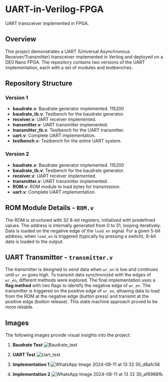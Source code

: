 # UART-in-Verilog-FPGA
UART transceiver implemented in FPGA.

## Overview
This project demonstrates a UART (Universal Asynchronous Receiver/Transmitter) transceiver implemented in Verilog and deployed on a DE0 Nano FPGA. The repository contains two versions of the UART implementation, each with a set of modules and testbenches.

## Repository Structure


### Version 1
- **baudrate.v**: Baudrate generator implemented. 115200
- **baudrate_tb.v**: Testbench for the baudrate generator.
- **receiver.v**: UART receiver implemented.
- **transmitter.v**: UART transmitter implemented.
- **transmitter_tb.v**: Testbench for the UART transmitter.
- **uart.v**: Complete UART implementation.
- **testbench.v**: Testbench for the entire UART system.

  
### Version 2
- **baudrate.v**: Baudrate generator implemented. 115200
- **baudrate_tb.v**: Testbench for the baudrate generator.
- **receiver.v**: UART receiver implemented.
- **transmitter.v**: UART transmitter implemented.
- **ROM.v**: ROM module to load bytes for transmission.
- **uart.v**: Complete UART implementation.


## ROM Module Details - `ROM.v`
The ROM is structured with 32 8-bit registers, initialized with predefined values. The address is internally generated from 0 to 31, looping iteratively. Data is loaded on the negative edge of the `load_en` signal. For a given 5-bit address, when `load_en` is triggered (typically by pressing a switch), 8-bit data is loaded to the output.

## UART Transmitter - `transmitter.v`
The transmitter is designed to send data when `wr_en` is low and continues until `wr_en` goes high. To transmit data synchronized with the edges of `wr_en`, different methods were explored. The final implementation uses a **flag method** with two flags to identify the negative edge of `wr_en`. The transmitter is triggered on the positive edge of `wr_en`, allowing data to load from the ROM at the negative edge (button press) and transmit at the positive edge (button release). This state machine approach proved to be more reliable.

## Images
The following images provide visual insights into the project:

1. **Baudrate Test**
   ![Baudrate_test](https://github.com/user-attachments/assets/1bbe12f3-7955-4c15-821d-ea19ce19437b)

2. **UART Test**
   ![Uart_test](https://github.com/user-attachments/assets/2a8fbac3-d2f8-4ef8-a38a-793ee9eeba19)

3. **Implementation 1**
   ![WhatsApp Image 2024-08-11 at 13 32 30_d8afc58](https://github.com/user-attachments/assets/d1a40bde-2922-4678-828b-6651c504705e)

4. **Implementation 2**
   ![WhatsApp Image 2024-08-11 at 13 32 30_af6988fb](https://github.com/user-attachments/assets/676ff2f5-8fa4-464b-b60c-3fea7456ca9e)
